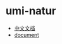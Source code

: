 # umi-natur

<!-- [![NPM version](https://img.shields.io/npm/v/umi-natur.svg?style=flat)](https://npmjs.org/package/umi-natur) [![NPM downloads](http://img.shields.io/npm/dm/umi-natur.svg?style=flat)](https://npmjs.org/package/umi-natur) -->

- [中文文档](https://www.empty916.site/zh/umi-natur/)
- [document](https://www.empty916.site/umi-natur/)
